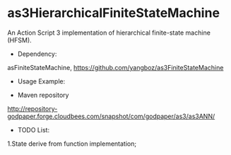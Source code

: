 as3HierarchicalFiniteStateMachine
=================================

An Action Script 3 implementation of hierarchical finite-state machine (HFSM).

* Dependency:

asFiniteStateMachine, https://github.com/yangboz/as3FiniteStateMachine

* Usage Example:

* Maven repository

http://repository-godpaper.forge.cloudbees.com/snapshot/com/godpaper/as3/as3ANN/

* TODO List:

1.State derive from function implementation;
